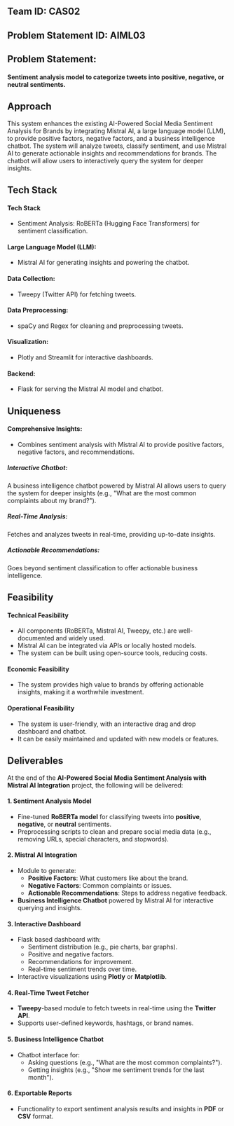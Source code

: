 ## Team ID: CAS02
## Problem Statement ID: AIML03
## Problem Statement:
#### Sentiment analysis model to categorize tweets into positive, negative, or neutral sentiments.

## Approach
This system enhances the existing AI-Powered Social Media Sentiment Analysis for Brands by integrating Mistral AI, a large language model (LLM), to provide positive factors, negative factors, and a business intelligence chatbot. The system will analyze tweets, classify sentiment, and use Mistral AI to generate actionable insights and recommendations for brands. The chatbot will allow users to interactively query the system for deeper insights.

## Tech Stack
#### Tech Stack
- Sentiment Analysis: RoBERTa (Hugging Face Transformers) for sentiment classification.
#### Large Language Model (LLM):
- Mistral AI for generating insights and powering the chatbot.
#### Data Collection:
- Tweepy (Twitter API) for fetching tweets.
#### Data Preprocessing:
- spaCy and Regex for cleaning and preprocessing tweets.
#### Visualization:
- Plotly and Streamlit for interactive dashboards.
#### Backend:
- Flask for serving the Mistral AI model and chatbot.

## Uniqueness
#### Comprehensive Insights:
- Combines sentiment analysis with Mistral AI to provide positive factors, negative factors, and recommendations.
##### Interactive Chatbot:
A business intelligence chatbot powered by Mistral AI allows users to query the system for deeper insights (e.g., "What are the most common complaints about my brand?").
##### Real-Time Analysis:
Fetches and analyzes tweets in real-time, providing up-to-date insights.
##### Actionable Recommendations:
Goes beyond sentiment classification to offer actionable business intelligence.

## Feasibility
#### Technical Feasibility
- All components (RoBERTa, Mistral AI, Tweepy, etc.) are well-documented and widely used.
- Mistral AI can be integrated via APIs or locally hosted models.
- The system can be built using open-source tools, reducing costs.

#### Economic Feasibility
- The system provides high value to brands by offering actionable insights, making it a worthwhile investment.

#### Operational Feasibility
- The system is user-friendly, with an interactive drag and drop dashboard and chatbot.
- It can be easily maintained and updated with new models or features.

## Deliverables

At the end of the **AI-Powered Social Media Sentiment Analysis with Mistral AI Integration** project, the following will be delivered:

#### 1. Sentiment Analysis Model
- Fine-tuned **RoBERTa model** for classifying tweets into **positive**, **negative**, or **neutral** sentiments.
- Preprocessing scripts to clean and prepare social media data (e.g., removing URLs, special characters, and stopwords).

#### 2. Mistral AI Integration
- Module to generate:
  - **Positive Factors**: What customers like about the brand.
  - **Negative Factors**: Common complaints or issues.
  - **Actionable Recommendations**: Steps to address negative feedback.
- **Business Intelligence Chatbot** powered by Mistral AI for interactive querying and insights.

#### 3. Interactive Dashboard
- Flask based dashboard with:
  - Sentiment distribution (e.g., pie charts, bar graphs).
  - Positive and negative factors.
  - Recommendations for improvement.
  - Real-time sentiment trends over time.
- Interactive visualizations using **Plotly** or **Matplotlib**.

#### 4. Real-Time Tweet Fetcher
- **Tweepy**-based module to fetch tweets in real-time using the **Twitter API**.
- Supports user-defined keywords, hashtags, or brand names.

#### 5. Business Intelligence Chatbot
- Chatbot interface for:
  - Asking questions (e.g., "What are the most common complaints?").
  - Getting insights (e.g., "Show me sentiment trends for the last month").

#### 6. Exportable Reports
- Functionality to export sentiment analysis results and insights in **PDF** or **CSV** format.



